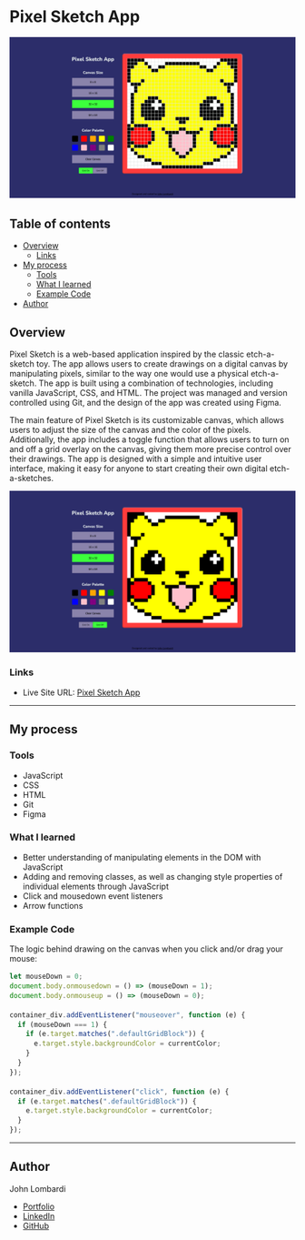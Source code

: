 # Pixel Sketch App

![Screenshot](/images/pixelGridImg.png)

## Table of contents

- [Overview](#overview)
  - [Links](#links)
- [My process](#my-process)
  - [Tools](#tools)
  - [What I learned](#what-i-learned)
  - [Example Code](#example-code)
- [Author](#author)

## Overview

Pixel Sketch is a web-based application inspired by the classic etch-a-sketch toy. The app allows users to create drawings on a digital canvas by manipulating pixels, similar to the way one would use a physical etch-a-sketch. The app is built using a combination of technologies, including vanilla JavaScript, CSS, and HTML. The project was managed and version controlled using Git, and the design of the app was created using Figma.

The main feature of Pixel Sketch is its customizable canvas, which allows users to adjust the size of the canvas and the color of the pixels. Additionally, the app includes a toggle function that allows users to turn on and off a grid overlay on the canvas, giving them more precise control over their drawings. The app is designed with a simple and intuitive user interface, making it easy for anyone to start creating their own digital etch-a-sketches.

![Screenshot](/images/pixelNoGridImg.png)

### Links

- Live Site URL: [Pixel Sketch App](https://johnlombardi389.github.io/pixel-sketch/)

---

## My process

### Tools

- JavaScript
- CSS
- HTML
- Git
- Figma

### What I learned

- Better understanding of manipulating elements in the DOM with JavaScript
- Adding and removing classes, as well as changing style properties of individual elements through JavaScript
- Click and mousedown event listeners
- Arrow functions

### Example Code

The logic behind drawing on the canvas when you click and/or drag your mouse:

```javascript
let mouseDown = 0;
document.body.onmousedown = () => (mouseDown = 1);
document.body.onmouseup = () => (mouseDown = 0);

container_div.addEventListener("mouseover", function (e) {
  if (mouseDown === 1) {
    if (e.target.matches(".defaultGridBlock")) {
      e.target.style.backgroundColor = currentColor;
    }
  }
});

container_div.addEventListener("click", function (e) {
  if (e.target.matches(".defaultGridBlock")) {
    e.target.style.backgroundColor = currentColor;
  }
});
```

---

## Author

John Lombardi

- [Portfolio](https://johnlombardi389.github.io/portfolio/)
- [LinkedIn](https://www.linkedin.com/in/johnlombardi389/)
- [GitHub](https://github.com/johnlombardi389)
